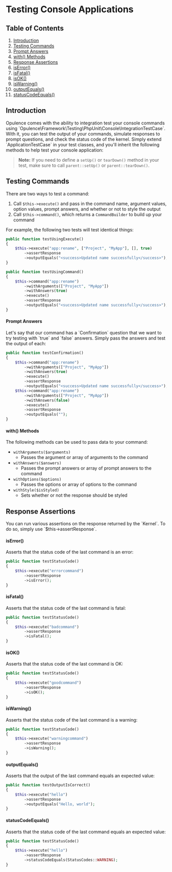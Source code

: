 # Testing Console Applications

## Table of Contents
1. [Introduction](#introduction)
2. [Testing Commands](#testing-commands)
  1. [Prompt Answers](#prompt-answers)
  2. [with() Methods](#with-methods)
3. [Response Assertions](#response-assertions)
  1. [isError()](#assert-status-code-is-error)
  2. [isFatal()](#assert-status-code-is-fatal)
  3. [isOK()](#assert-status-code-is-ok)
  4. [isWarning()](#assert-status-code-is-warning)
  5. [outputEquals()](#assert-output-equals)
  6. [statusCodeEquals()](#assert-status-code-equals)

<h2 id="introduction">Introduction</h2>
Opulence comes with the ability to integration test your console commands using `Opulence\Framework\Testing\PhpUnit\Console\IntegrationTestCase`.  With it, you can test the output of your commands, simulate responses to prompt questions, and check the status code of the kernel.  Simply extend `ApplicationTestCase` in your test classes, and you'll inherit the following methods to help test your console application:

> **Note:** If you need to define a `setUp()` or `tearDown()` method in your test, make sure to call `parent::setUp()` or `parent::tearDown()`.

<h2 id="testing-commands">Testing Commands</h2>
There are two ways to test a command:

1. Call `$this->execute()` and pass in the command name, argument values, option values, prompt answers, and whether or not to style the output
2. Call `$this->command()`, which returns a `CommandBuilder` to build up your command

For example, the following two tests will test identical things:

```php
public function testUsingExecute()
{
    $this->execute("app:rename", ["Project", "MyApp"], [], true)
        ->assertResponse
        ->outputEquals("<success>Updated name successfully</success>");
}

public function testUsingCommand()
{
    $this->command("app:rename")
        ->withArguments(["Project", "MyApp"])
        ->withAnswers(true)
        ->execute()
        ->assertResponse
        ->outputEquals("<success>Updated name successfully</success>");
}
```

<h4 id="prompt-answers">Prompt Answers</h4>  
Let's say that our command has a `Confirmation` question that we want to try testing with `true` and `false` answers.  Simply pass the answers and test the output of each:

```php
public function testConfirmation()
{
    $this->command("app:rename")
        ->withArguments(["Project", "MyApp"])
        ->withAnswers(true)
        ->execute()
        ->assertResponse
        ->outputEquals("<success>Updated name successfully</success>");
    $this->command("app:rename")
        ->withArguments(["Project", "MyApp"])
        ->withAnswers(false)
        ->execute()
        ->assertResponse
        ->outputEquals("");
}
```

<h4 id="with-methods">with() Methods</h4>
The following methods can be used to pass data to your command:

* `withArguments($arguments)`
  * Passes the argument or array of arguments to the command
* `withAnswers($answers)`
  * Passes the prompt answers or array of prompt answers to the command
* `withOptions($options)`
  * Passes the options or array of options to the command
* `withStyle($isStyled)`
  * Sets whether or not the response should be styled

<h2 id="response-assertions">Response Assertions</h2>
You can run various assertions on the response returned by the `Kernel`.  To do so, simply use `$this->assertResponse`.

<h4 id="assert-status-code-is-error">isError()</h4>
Asserts that the status code of the last command is an error:

```php
public function testStatusCode()
{
    $this->execute("errorcommand")
        ->assertResponse
        ->isError();
}
```

<h4 id="assert-status-code-is-fatal">isFatal()</h4>
Asserts that the status code of the last command is fatal:

```php
public function testStatusCode()
{
    $this->execute("badcommand")
        ->assertResponse
        ->isFatal();
}
```

<h4 id="assert-status-code-is-ok">isOK()</h4>
Asserts that the status code of the last command is OK:

```php
public function testStatusCode()
{
    $this->execute("goodcommand")
        ->assertResponse
        ->isOK();
}
```

<h4 id="assert-status-code-is-warning">isWarning()</h4>
Asserts that the status code of the last command is a warning:

```php
public function testStatusCode()
{
    $this->execute("warningcommand")
        ->assertResponse
        ->isWarning();
}
```

<h4 id="assert-output-equals">outputEquals()</h4>
Asserts that the output of the last command equals an expected value:

```php
public function testOutputIsCorrect()
{
    $this->execute("hello")
        ->assertResponse
        ->outputEquals("Hello, world");
}
```

<h4 id="assert-status-code-equals">statusCodeEquals()</h4>
Asserts that the status code of the last command equals an expected value:

```php
public function testStatusCode()
{
    $this->execute("hello")
        ->assertResponse
        ->statusCodeEquals(StatusCodes::WARNING);
}
```